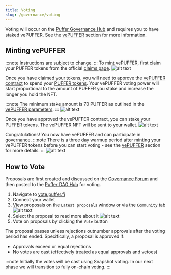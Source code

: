 ```yaml
---
title: Voting
slug: /governance/voting
---
```


Voting will occur on the [Puffer Governance Hub](https://vote.puffer.fi) and requires you to have staked vePUFFER. See the [vePUFFER](governance-token.md#what-is-vepuffer) section for more information.

## Minting vePUFFER
:::note
Instructions are subject to change.
:::
To mint vePUFFER, first claim your PUFFER tokens from the official [claims page](https://claims.puffer.fi).
![alt text](/img/token-claim.png)

Once you have claimed your tokens, you will need to approve the [vePUFFER contract](https://etherscan.io/address/0xA55eD5808aeCDF23AE3782C1443185f5D2363ce7) to spend your [PUFFER tokens](https://etherscan.io/address/0x4d1C297d39C5c1277964D0E3f8Aa901493664530). Your vePUFFER voting power will start proportional to the amount of PUFFER you stake and increase the longer you hold the NFT.

:::note
The minimum stake amount is 70 PUFFER as outlined in the [vePUFFER parameters](governance-token.md#vepuffer-parameters).
:::
![alt text](/img/token-approve.png)

Once you have approved the vePUFFER contract, you can stake your PUFFER tokens. The vePUFFER NFT will be sent to your wallet.
![alt text](/img/token-stake.png)

Congratulations! You now have vePUFFER and can participate in governance.
:::note
There is a three day warmup period after minting your vePUFFER tokens before you can start voting - see the [vePUFFER](governance-token.md#vepuffer-parameters) section for more details.
:::
![alt text](/img/token-complete.png)

## How to Vote

Proposals are first created and discussed on the [Governance Forum](https://governance.puffer.fi) and then posted to the [Puffer DAO Hub](https://vote.puffer.fi) for voting.

1. Navigate to [vote.puffer.fi](https://vote.puffer.fi)
2. Connect your wallet
3. View proposals on the `Latest proposals` window or via the `Community` tab
![alt text](/img/vote-latest.png)
4. Select the proposal to read more about it
![alt text](/img/vote-proposal.png)
5. Vote on proposals by clicking the `Vote` button

The proposal passes unless rejections outnumber approvals after the voting period has ended. Specifically, a proposal is approved if:
   - Approvals exceed or equal rejections
   - No votes are cast (effectively treated as equal approvals and vetoes)

:::note
Initially the votes will be cast using Snapshot voting. In our next phase we will transition to fully on-chain voting. 
:::
